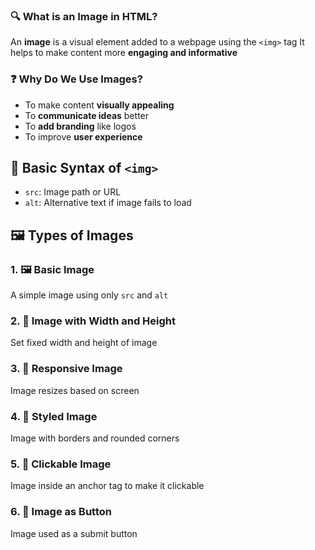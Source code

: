 ### 🔍 What is an Image in HTML?

An **image** is a visual element added to a webpage using the `<img>` tag
It helps to make content more **engaging and informative**

### ❓ Why Do We Use Images?

* To make content **visually appealing**
* To **communicate ideas** better
* To **add branding** like logos
* To improve **user experience**


## 🧾 Basic Syntax of `<img>`

* `src`: Image path or URL
* `alt`: Alternative text if image fails to load


## 🖼️ Types of Images

### 1. 🖼️ Basic Image

A simple image using only `src` and `alt`


### 2. 📏 Image with Width and Height

Set fixed width and height of image

### 3. 📱 Responsive Image

Image resizes based on screen 


### 4. 🎨 Styled Image

Image with borders and rounded corners


### 5. 🔗 Clickable Image 

Image inside an anchor tag to make it clickable

### 6. 🔘 Image as Button

Image used as a submit button